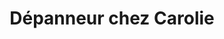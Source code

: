 ---
title: "Dépanneur chez Carolie"
url: /lac-des-aigles/depanneur-chez-carolie/
shop: Lebensmittel
---